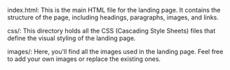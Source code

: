index.html: This is the main HTML file for the landing page. It contains the structure of the page, including headings, paragraphs, images, and links.

css/: This directory holds all the CSS (Cascading Style Sheets) files that define the visual styling of the landing page.

images/: Here, you'll find all the images used in the landing page. Feel free to add your own images or replace the existing ones.
